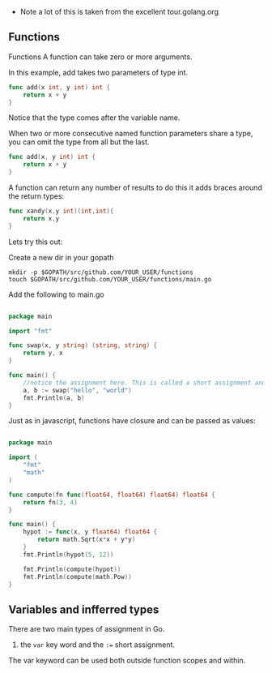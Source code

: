 * Note a lot of this is taken from the excellent tour.golang.org

## Functions

Functions
A function can take zero or more arguments.

In this example, add takes two parameters of type int.

```go 
func add(x int, y int) int {
	return x + y
}
```

Notice that the type comes after the variable name.

When two or more consecutive named function parameters share a type, you can omit the type from all but the last.

```go 
func add(x, y int) int {
	return x + y
}
```

A function can return any number of results to do this it adds braces around the return types:

```go 
func xandy(x,y int)(int,int){
    return x,y
}

```

Lets try this out: 

Create a new dir in your gopath
```
mkdir -p $GOPATH/src/github.com/YOUR_USER/functions
touch $GOPATH/src/github.com/YOUR_USER/functions/main.go
```

Add the following to main.go

```go 

package main

import "fmt"

func swap(x, y string) (string, string) {
	return y, x
}

func main() {
    //notice the assignment here. This is called a short assignment and it inferrs the type. More on this later.
	a, b := swap("hello", "world")
	fmt.Println(a, b)
}

```

Just as in javascript, functions have closure and can be passed as values:

```go 

package main

import (
	"fmt"
	"math"
)

func compute(fn func(float64, float64) float64) float64 {
	return fn(3, 4)
}

func main() {
	hypot := func(x, y float64) float64 {
		return math.Sqrt(x*x + y*y)
	}
	fmt.Println(hypot(5, 12))

	fmt.Println(compute(hypot))
	fmt.Println(compute(math.Pow))
}

```


## Variables and infferred types

There are two main types of assignment in Go. 
1) the ``` var ``` key word and the ```:=``` short assignment.

The var keyword can be used both outside function scopes and within. 